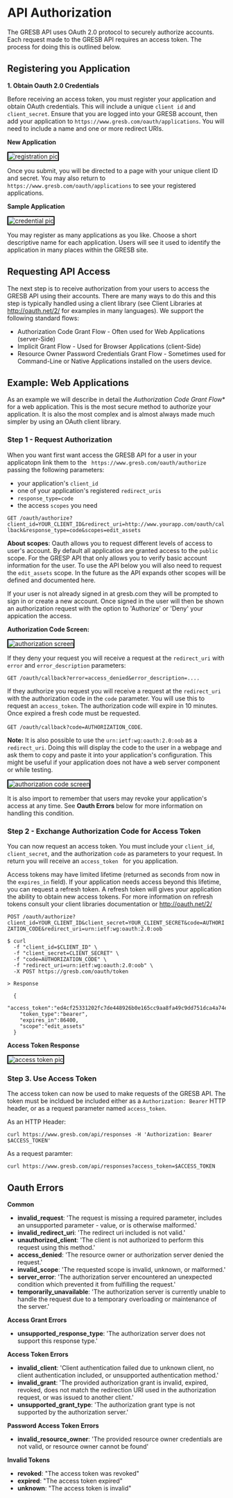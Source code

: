 
# API Authorization

The GRESB API uses OAuth 2.0 protocol to securely authorize accounts. Each request made to the GRESB API requires an access token.  The process for doing this is outlined below.


## Registering you Application

**1. Obtain Oauth 2.0 Credentials** 

Before receiving an access token, you must register your application and obtain OAuth credentials.  This will include a unique `client id` and `client_secret`.  Ensure that you are logged into your GRESB account, then add your application to `https://www.gresb.com/oauth/applications`.  You will need to include a name and one or more redirect URIs.

**New Application**

<img src="images/oauth_pictures/register.jpg" alt="registration pic" style="border:2px solid black">

Once you submit, you will be directed to a page with your unique client ID and secret. You may also return to `https://www.gresb.com/oauth/applications` to see your registered applications.

**Sample Application**

<img src="images/oauth_pictures/credential.jpg" alt="credential pic" style="border:2px solid black"> 

You may register as many applications as you like. Choose a short descriptive name for each application. Users will see it used to identify the application in many places within the GRESB site.

## Requesting API Access

The next step is to receive authorization from your users to access the GRESB API using their accounts. There are many ways to do this and this step is typically handled using a client library (see Client Libraries at <a href='http://oauth.net/2/'>http://oauth.net/2/</a> for examples in many languages). We support the following standard flows:

* Authorization Code Grant Flow - Often used for Web Applications (server-Side)
* Implicit Grant Flow - Used for Browser Applications (client-Side)
* Resource Owner Password Credentials Grant Flow - Sometimes used for Command-Line or Native Applications installed on the users device.


## Example: Web Applications

As an example we will describe in detail the *Authorization Code Grant Flow** for a web application. This is the most secure method to authorize your application. It is also the most complex and is almost always made much simpler by using an OAuth client library.

### Step 1 - Request Authorization

When you want first want access the GRESB API for a user in your applicatopn link them to the ` https://www.gresb.com/oauth/authorize` passing the following parameters: 

* your application's `client_id`
* one of your application's registered `redirect_uris`
* `response_type=code` 
* the access `scopes` you need

`GET /oauth/authorize?client_id=YOUR_CLIENT_ID&redirect_uri=http://www.yourapp.com/oauth/callback&response_type=code&scopes=edit_assets`

**About scopes**: Oauth allows you to request different levels of access to user's account. By default all applicatios are granted access to the `public` scope. For the GRESP API that only allows you to verify basic account information for the user. To use the API below you will also need to request the `edit_assets` scope. In the future as the API expands other scopes will be defined and documented here.

If your user is not already signed in at gresb.com they will be prompted to sign in or create a new account. Once signed in the user will then be shown an authorization request with the option to 'Authorize' or 'Deny' your appication the access. 

**Authorization Code Screen:**

<img src="images/oauth_pictures/authorize.png" alt="authorization screen" style="border:2px solid black">

If they deny your request you will receive a request at the `redirect_uri` with `error` and `error_description` parameters:

`GET /oauth/callback?error=access_denied&error_description=....`

If they authorize you request you will receive a request at the `redirect_uri` with the authorization code in the `code` parameter. You will use this to request an `access_token`.  The authorization code will expire in 10 minutes. Once expired a fresh code must be requested.

`GET /oauth/callback?code=AUTHORIZATION_CODE`.

**Note:** It is also possible to use the `urn:ietf:wg:oauth:2.0:oob` as a `redirect_uri`. Doing this will display the code to the user in a webpage and ask them to copy and paste it into your application's configuration. This might be useful if your application does not have a web server component or while testing.

<img src="images/oauth_pictures/code.jpg" alt="authorization code screen" style="border:2px solid black">

It is also import to remember that users may revoke your application's access at any time. See **Oauth Errors** below for more information on handling this condition.

### Step 2 - Exchange Authorization Code for Access Token

You can now request an access token.  You must include your `client_id`, `client_secret`, and the authorization `code` as parameters to your request.  In return you will receive an `access_token ` for you application.

Access tokens may have limited lifetime (returned as seconds from now in the `expires_in` field). If your application needs access beyond this lifetime, you can request a refresh token.  A refresh token will gives your application the ability to obtain new access tokens. For more information on refresh tokens consult your client libraries documentation or <a href='http://oauth.net/2/'>http://oauth.net/2/</a>

`POST /oauth/authorize?client_id=YOUR_CLIENT_ID&client_secret=YOUR_CLIENT_SECRET&code=AUTHORIZATION_CODE&redirect_uri=urn:ietf:wg:oauth:2.0:oob`

```shell
$ curl 
  -f "client_id=$CLIENT_ID" \
  -f "client_secret=CLIENT_SECRET" \
  -f "code=AUTHORIZATION_CODE" \
  -f "redirect_uri=urn:ietf:wg:oauth:2.0:oob" \
  -X POST https://gresb.com/oauth/token

> Response

  {
    "access_token":"ed4cf25331202fc7de448926b0e165cc9aa8fa49c9dd751dca4a74e39a6acdf4",
    "token_type":"bearer",
    "expires_in":86400,
    "scope":"edit_assets"
  }
```

**Access Token Response**

<img src="images/oauth_pictures/access.jpg" alt="access token pic" style="border:2px solid black">


### Step 3. Use Access Token

The access token can now be used to make requests of the GRESB API.  The token must be incldued be included either as a `Authorization: Bearer` HTTP header, or as a request parameter named `access_token`.  

As an HTTP Header:

`curl https://www.gresb.com/api/responses -H 'Authorization: Bearer $ACCESS_TOKEN'`

As a request paramter:

`curl https://www.gresb.com/api/responses?access_token=$ACCESS_TOKEN`


## Oauth Errors

**Common**

* **invalid_request**: 'The request is missing a required parameter, includes an unsupported parameter - value, or is otherwise malformed.'
* **invalid_redirect_uri**: 'The redirect uri included is not valid.'
* **unauthorized_client**: 'The client is not authorized to perform this request using this method.'
* **access_denied**: 'The resource owner or authorization server denied the request.'
* **invalid_scope**: 'The requested scope is invalid, unknown, or malformed.'
* **server_error**: 'The authorization server encountered an unexpected condition which prevented it from fulfilling the request.'
* **temporarily_unavailable**: 'The authorization server is currently unable to handle the request due to a temporary overloading or maintenance of the server.'

**Access Grant Errors**

* **unsupported_response_type**: 'The authorization server does not support this response type.'

**Access Token Errors**

* **invalid_client**: 'Client authentication failed due to unknown client, no client authentication included, or unsupported authentication method.'
* **invalid_grant**: 'The provided authorization grant is invalid, expired, revoked, does not match the redirection URI used in the authorization request, or was issued to another client.'
* **unsupported_grant_type**: 'The authorization grant type is not supported by the authorization server.'

**Password Access Token Errors**

* **invalid_resource_owner**: 'The provided resource owner credentials are not valid, or resource owner cannot be found'

**Invalid Tokens**

* **revoked**: "The access token was revoked"
* **expired**: "The access token expired"
* **unknown**: "The access token is invalid"